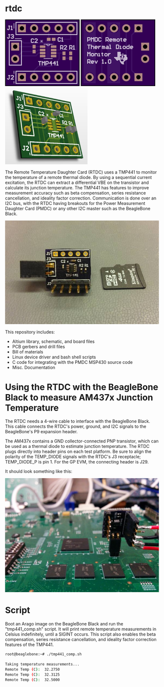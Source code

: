 rtdc
====
<img src="images/rtdc-oshpark-top.png">
<img src="images/rtdc-oshpark-bottom.png">
<img src="images/rtdc-3d-render.jpg" width="270">

The Remote Temperature Daughter Card (RTDC) uses a TMP441 to monitor the temperature of a remote thermal diode. By using a sequential current excitation, the RTDC can extract a differential VBE on the transistor and calculate its junction temperature. The TMP441 has features to improve measurement accuracy such as beta compensation, series resistance cancellation, and ideality factor correction. Communication is done over an I2C bus, with the RTDC having breakouts for the Power Measurement Daughter Card (PMDC) or any other I2C master such as the BeagleBone Black.

<img src="images/rtdc-pcb-assembled.jpg">

This repository includes:
- Altium library, schematic, and board files
- PCB gerbers and drill files
- Bill of materials
- Linux device driver and bash shell scripts
- C code for integrating with the PMDC MSP430 source code
- Misc. Documentation

<h1> Using the RTDC with the BeagleBone Black to measure AM437x Junction Temperature </h1>
The RTDC needs a 4-wire cable to interface with the BeagleBone Black. This cable connects the RTDC's power, ground, and I2C signals to the BeagleBone's P9 expansion header.

The AM437x contains a GND collector-connected PNP transistor, which can be used as a thermal diode to estimate junction temperature. The RTDC plugs directly into header pins on each test platform. Be sure to align the polarity of the TEMP_DIODE signals with the RTDC's J3 receptacle; TEMP_DIODE_P is pin 1. For the GP EVM, the connecting header is J29.

It should look something like this:

<img src="images/rtdc-am437x-gp-evm.jpg">

<h1>Script</h1>
Boot an Arago image on the BeagleBone Black and run the "tmp441_comp.sh" script. It will print remote temperature measurements in Celsius indefinitely, until a SIGINT occurs. This script also enables the beta compensation, series resistance cancellation, and ideality factor correction features of the TMP441.

```bash
root@beaglebone:~# ./tmp441_comp.sh

Taking temperature measurements...
Remote Temp (C):  32.2750
Remote Temp (C):  32.3125
Remote Temp (C):  32.5000
```

